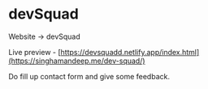 # devSquad
Website -> devSquad

Live preview - [https://devsquadd.netlify.app/index.html](https://singhamandeep.me/dev-squad/)

Do fill up contact form and give some feedback.
